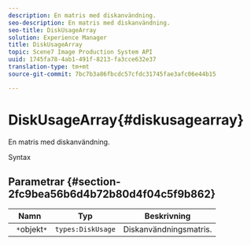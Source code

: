 ```yaml
---
description: En matris med diskanvändning.
seo-description: En matris med diskanvändning.
seo-title: DiskUsageArray
solution: Experience Manager
title: DiskUsageArray
topic: Scene7 Image Production System API
uuid: 1745fa78-4ab1-491f-8213-fa3cce632e37
translation-type: tm+mt
source-git-commit: 7bc7b3a86fbcdc57cfdc31745fae3afc06e44b15

---
```



# DiskUsageArray{#diskusagearray}

En matris med diskanvändning.

Syntax

## Parametrar {#section-2fc9bea56b6d4b72b80d4f04c5f9b862}

| Namn | Typ | Beskrivning |
|---|---|---|
| ` *`objekt`*` | `types:DiskUsage` | Diskanvändningsmatris. |

